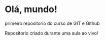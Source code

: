 # Olá, mundo!
primeiro repositorio do curso de GIT e Github

Repositorio criado durante uma aula ao vivo!